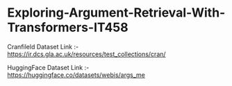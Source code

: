 # Exploring-Argument-Retrieval-With-Transformers-IT458


Cranfileld Dataset Link :- https://ir.dcs.gla.ac.uk/resources/test_collections/cran/

HuggingFace Dataset Link :- https://huggingface.co/datasets/webis/args_me
